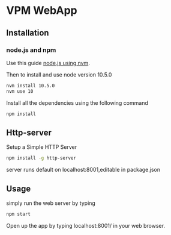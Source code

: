 # VPM WebApp

## Installation
### node.js and npm

Use this guide [node.js using nvm](https://linuxize.com/post/how-to-install-node-js-on-ubuntu-18.04/#install-node-js-and-npm-using-nvm).

Then to install and use node version 10.5.0

```bash
nvm install 10.5.0
nvm use 10

```

Install all the dependencies using the following command

```bash
npm install
```

## Http-server

Setup a Simple HTTP Server
```bash
npm install -g http-server
```

server runs default on localhost:8001,editable in package.json

## Usage

simply run the web server by typing
```bash
npm start
```
Open up the app by typing localhost:8001/ in your web browser.

